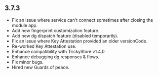 ## 3.7.3

- Fix an issue where service can't connect sometimes after closing the module app.
- Add new fingerprint customization feature.
- Add new dg dispatch feature (disabled temporarily).
- Fix an issue where Key Attestation provided an older versionCode.
- Re-worked Key Attestation use.
- Enhance compatibility with TrickyStore v1.4.0
- Enhance debugging dg responses & flows.
- Fix minor bugs.
- Hired new Guards of peace.